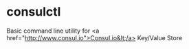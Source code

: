 # consulctl
Basic command line utility for &lt;a href="http://www.consul.io">Consul.io&lt;/a> Key/Value Store 
